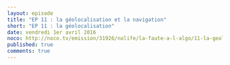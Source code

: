 ```yaml
---
layout: episode
title: "EP 11 : la géolocalisation et la navigation"
short: "EP 11 : la géolocalisation"
date: vendredi 1er avril 2016
noco: http://noco.tv/emission/31926/nolife/la-faute-a-l-algo/11-la-geolocalisation-et-la-navigation
published: true
comments: true
---
```


